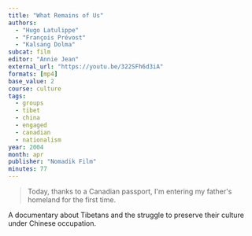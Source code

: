 ```yaml
---
title: "What Remains of Us"
authors:
  - "Hugo Latulippe"
  - "François Prévost"
  - "Kalsang Dolma"
subcat: film
editor: "Annie Jean"
external_url: "https://youtu.be/322SFh6d3iA"
formats: [mp4]
base_value: 2
course: culture
tags:
  - groups
  - tibet
  - china
  - engaged
  - canadian
  - nationalism
year: 2004
month: apr
publisher: "Nomadik Film"
minutes: 77
---
```


> Today, thanks to a Canadian passport, I'm entering my father's homeland for the first time.

A documentary about Tibetans and the struggle to preserve their culture under Chinese occupation.
